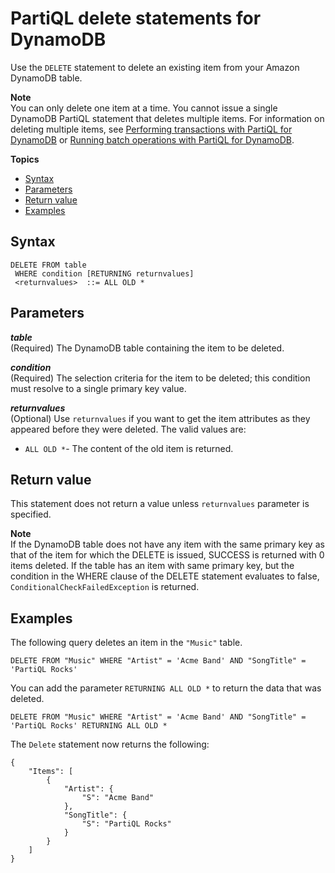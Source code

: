 # PartiQL delete statements for DynamoDB<a name="ql-reference.delete"></a>

Use the `DELETE` statement to delete an existing item from your Amazon DynamoDB table\.

**Note**  
You can only delete one item at a time\. You cannot issue a single DynamoDB PartiQL statement that deletes multiple items\. For information on deleting multiple items, see [Performing transactions with PartiQL for DynamoDB](ql-reference.multiplestatements.transactions.md) or [Running batch operations with PartiQL for DynamoDB](ql-reference.multiplestatements.batching.md)\.

**Topics**
+ [Syntax](#ql-reference.delete.syntax)
+ [Parameters](#ql-reference.delete.parameters)
+ [Return value](#ql-reference.delete.return)
+ [Examples](#ql-reference.delete.examples)

## Syntax<a name="ql-reference.delete.syntax"></a>

```
DELETE FROM table 
 WHERE condition [RETURNING returnvalues]
 <returnvalues>  ::= ALL OLD *
```

## Parameters<a name="ql-reference.delete.parameters"></a>

***table***  
\(Required\) The DynamoDB table containing the item to be deleted\.

***condition***  
\(Required\) The selection criteria for the item to be deleted; this condition must resolve to a single primary key value\.

***returnvalues***  
\(Optional\) Use `returnvalues` if you want to get the item attributes as they appeared before they were deleted\. The valid values are:   
+ `ALL OLD *`\- The content of the old item is returned\.

## Return value<a name="ql-reference.delete.return"></a>

This statement does not return a value unless `returnvalues` parameter is specified\.

**Note**  
If the DynamoDB table does not have any item with the same primary key as that of the item for which the DELETE is issued, SUCCESS is returned with 0 items deleted\. If the table has an item with same primary key, but the condition in the WHERE clause of the DELETE statement evaluates to false, `ConditionalCheckFailedException` is returned\.

## Examples<a name="ql-reference.delete.examples"></a>

The following query deletes an item in the `"Music"` table\.

```
DELETE FROM "Music" WHERE "Artist" = 'Acme Band' AND "SongTitle" = 'PartiQL Rocks'
```

You can add the parameter `RETURNING ALL OLD *` to return the data that was deleted\.

```
DELETE FROM "Music" WHERE "Artist" = 'Acme Band' AND "SongTitle" = 'PartiQL Rocks' RETURNING ALL OLD *
```

The `Delete` statement now returns the following:

```
{
    "Items": [
        {
            "Artist": {
                "S": "Acme Band"
            },
            "SongTitle": {
                "S": "PartiQL Rocks"
            }
        }
    ]
}
```